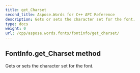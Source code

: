 ```yaml
---
title: get_Charset
second_title: Aspose.Words for C++ API Reference
description: Gets or sets the character set for the font. 
type: docs
weight: 0
url: /cpp/aspose.words.fonts/fontinfo/get_charset/
---
```

## FontInfo.get_Charset method


Gets or sets the character set for the font.


